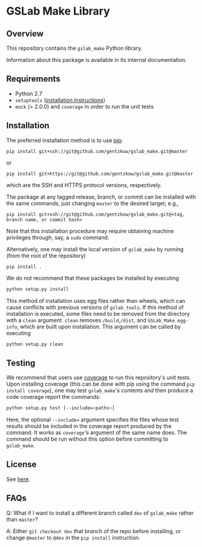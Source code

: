 # GSLab Make Library

Overview
--------
This repository contains the `gslab_make` Python library. 

Information about this package is available in its internal documentation. 

Requirements
------------
- Python 2.7 
- `setuptools` ([installation instructions](https://packaging.python.org/installing/))
- `mock` (> 2.0.0) and `coverage` in order to run the unit tests 

Installation
------------

The preferred installation method is to use [pip](https://pypi.python.org/pypi/pip):
```
pip install git+ssh://git@github.com/gentzkow/gslab_make.git@master
```
or
```
pip install git+https://git@github.com/gentzkow/gslab_make.git@master
```
which are the SSH and HTTPS protocol versions, respectively.

The package at any tagged release, branch, or commit can be installed with the same commands, just changing `master` to the desired target; e.g., 
```
pip install git+ssh://git@github.com/gentzkow/gslab_make.git@<tag, branch name, or commit hash>
```


Note that this installation procedure may require obtaining machine privileges through,
say, a `sudo` command.


Alternatively, one may install the local version of `gslab_make` by running (from the root of the repository)

```
pip install .
```

We do not recommend that these packages be installed by executing
```bash
python setup.py install
```
This method of installation uses egg files rather than wheels, which can cause conflicts with previous versions of `gslab_tools`. If this method of installation is executed, some files need to be removed from the directory with a `clean` argument. `clean` removes `/build`,`/dist`, and `GSLab_Make.egg-info`, which are built upon installation. This argument can be called by executing 

```bash
python setup.py clean
```


Testing
-------

We recommend that users use [coverage](https://pypi.python.org/pypi/coverage/) 
to run this repository's unit tests. Upon installing coverage (this can be done with
pip using the command `pip install coverage`), one may test `gslab_make`'s contents
and then produce a code coverage report the commands:

```bash
python setup.py test [--include=<paths>]
```

Here, the optional `--include=` argument specifies the files whose test results
should be included in the coverage report produced by the command. 
It works as `coverage`'s argument of the same name does. The command should be
run without this option before committing to `gslab_make`.


License
-------
See [here](https://github.com/gentzkow/gslab_make/blob/master/LICENSE.txt).

FAQs
-------

Q: What if I want to install a different branch called `dev` of `gslab_make` rather than `master`?

A: Either `git checkout dev` that branch of the repo before installing, or change `@master` to `@dev` in the `pip install` instruction.

